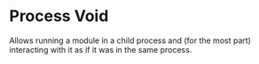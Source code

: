 # Process Void
Allows running a module in a child process and (for the most part) interacting with it as if it was in the same process.